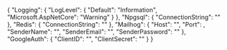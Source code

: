 {
  "Logging": {
    "LogLevel": {
      "Default": "Information",
      "Microsoft.AspNetCore": "Warning"
    }
  },
  "Npgsql": {
    "ConnectionString": ""
  },
  "Redis": {
    "ConnectionString": ""
  },
  "Mailhog": {
    "Host": "",
    "Port": ,
    "SenderName": "",
    "SenderEmail": "",
    "SenderPassword": ""
  },
  "GoogleAuth": {
    "ClientID": "",
    "ClientSecret": ""
  }
}

